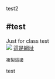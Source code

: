 test2

#test
---
Just for class test <br>
![](https://nextgen.group/hubfs/github_PNG65.png)
[這是網址](https://github.com/ChadLinTW/0215test/new/main?filename=README.md)
```
複製這邊
```
test
